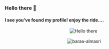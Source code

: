 ### Hello there 🙋‍
#### I see you've found my profile! enjoy the ride....

<p align="center">
  <img src="http://www.quickmeme.com/img/32/327d10c25fd359a297ac7a178e4818cb977dcfe1aaf0b855074a0cd1b5d9cfbf.jpg" alt="Hello there" />
</p>


<!--
<p align="center">
  Visitors counter:<br>
  <img src="https://profile-counter.glitch.me/baraa-almasri/count.svg" />
</p>
-->
<p align="center">
  &nbsp;<img align="center" src="https://github-readme-stats.vercel.app/api?username=baraa-almasri&show_icons=true&locale=en" alt="baraa-almasri" />
</p>  
